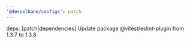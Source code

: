 ```yaml
---
'@desselbane/configs': patch
---
```


deps: [patch|dependencies] Update package @vitest/eslint-plugin from 1.3.7 to 1.3.8
